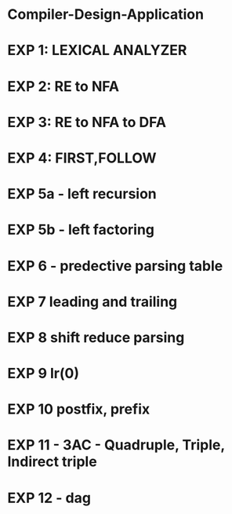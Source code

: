 # Compiler-Design-Application
# EXP 1: LEXICAL ANALYZER
# EXP 2: RE to NFA
# EXP 3: RE to NFA to DFA
# EXP 4: FIRST,FOLLOW
# EXP 5a - left recursion
# EXP 5b - left factoring
# EXP 6 - predective parsing table
# EXP 7 leading and trailing
# EXP 8 shift reduce parsing
# EXP 9 lr(0)
# EXP 10 postfix, prefix
# EXP 11 - 3AC - Quadruple, Triple, Indirect triple
# EXP 12 - dag
